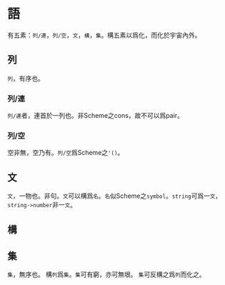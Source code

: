 # 語

有五素：`列/連`，`列/空`，`文`，`構`，`集`。構五素以爲化，而化於宇宙內外。

## 列

`列`，有序也。

### 列/連

`列/連`者，連首於一列也。非Scheme之cons，故不可以爲pair。

### 列/空

空非無，空乃有。`列/空`爲Scheme之`'()`。

## 文

`文`，一物也。非句。`文`可以構爲`名`。`名`似Scheme之`symbol`。`string`可爲一`文`，`string->number`非一`文`。

## 構

## 集

`集`，無序也。
構`列`爲`集`。`集`可有窮，亦可無垠。
`集`可反構之爲`列`而化之。

